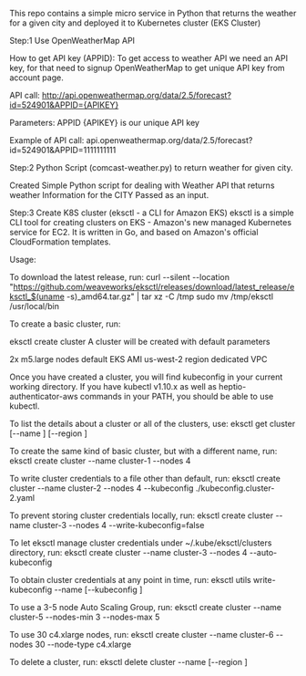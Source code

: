 This repo contains a simple micro service in Python that returns the weather for a given city and deployed it to Kubernetes cluster (EKS Cluster)

Step:1 Use OpenWeatherMap API 

How to get API key (APPID): To get access to weather API we need an API key, for that need  to signup OpenWeatherMap to get unique API key from account page.

API call:
	http://api.openweathermap.org/data/2.5/forecast?id=524901&APPID={APIKEY}

Parameters:
	APPID {APIKEY} is our unique API key 

Example of API call:
	api.openweathermap.org/data/2.5/forecast?id=524901&APPID=1111111111 


Step:2 Python Script (comcast-weather.py) to return weather for given city.
	
Created Simple Python script for dealing with Weather API that returns weather Information for the CITY Passed as an input.


Step:3 Create K8S cluster (eksctl - a CLI for Amazon EKS)
eksctl is a simple CLI tool for creating clusters on EKS - Amazon's new managed Kubernetes service for EC2. It is written in Go, and based on Amazon's official CloudFormation templates.

Usage:

To download the latest release, run:
curl --silent --location "https://github.com/weaveworks/eksctl/releases/download/latest_release/eksctl_$(uname -s)_amd64.tar.gz" | tar xz -C /tmp sudo mv /tmp/eksctl /usr/local/bin


To create a basic cluster, run:

eksctl create cluster
A cluster will be created with default parameters

 2x m5.large nodes 
 default EKS AMI
 us-west-2 region
 dedicated VPC

Once you have created a cluster, you will find kubeconfig in your current working directory. 
If you have kubectl v1.10.x as well as heptio-authenticator-aws commands in your PATH, you should be able to use kubectl. 

To list the details about a cluster or all of the clusters, use:
eksctl get cluster [--name <name>] [--region <region>]

To create the same kind of basic cluster, but with a different name, run:
eksctl create cluster --name cluster-1 --nodes 4

To write cluster credentials to a file other than default, run:
eksctl create cluster --name cluster-2 --nodes 4 --kubeconfig ./kubeconfig.cluster-2.yaml

To prevent storing cluster credentials locally, run:
eksctl create cluster --name cluster-3 --nodes 4 --write-kubeconfig=false

To let eksctl manage cluster credentials under ~/.kube/eksctl/clusters directory, run:
eksctl create cluster --name cluster-3 --nodes 4 --auto-kubeconfig

To obtain cluster credentials at any point in time, run:
eksctl utils write-kubeconfig --name <name> [--kubeconfig <path>]

To use a 3-5 node Auto Scaling Group, run:
eksctl create cluster --name cluster-5 --nodes-min 3 --nodes-max 5

To use 30 c4.xlarge nodes, run:
eksctl create cluster --name cluster-6 --nodes 30 --node-type c4.xlarge

To delete a cluster, run:
eksctl delete cluster --name <name> [--region <region>]




